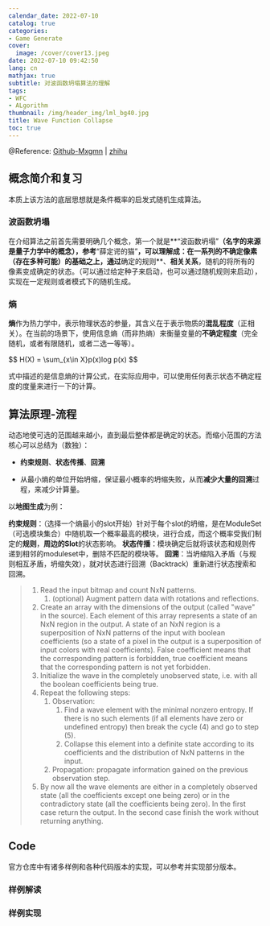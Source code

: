 ```yaml
---
calendar_date: 2022-07-10
catalog: true
categories:
- Game Generate
cover:
  image: /cover/cover13.jpeg
date: 2022-07-10 09:42:50
lang: cn
mathjax: true
subtitle: 对波函数坍塌算法的理解
tags:
- WFC
- ALgorithm
thumbnail: /img/header_img/lml_bg40.jpg
title: Wave Function Collapse
toc: true
---
```


@Reference: [Github-Mxgmn](https://github.com/mxgmn/WaveFunctionCollapse) | [zhihu](https://zhuanlan.zhihu.com/p/66416593)

## 概念简介和复习

本质上该方法的底层思想就是条件概率的启发式随机生成算法。

### 波函数坍塌

在介绍算法之前首先需要明确几个概念，第一个就是**“波函数坍塌”**（名字的来源是量子力学中的概念），参考**“薛定谔的猫”**，可以理解成：在一系列的不确定像素（存在多种可能）的基础之上，通过**确定的规则**、**相关关系**，随机的将所有的像素变成确定的状态。（可以通过给定种子来启动，也可以通过随机规则来启动），实现在一定规则或者模式下的随机生成。



### 熵

**熵**作为热力学中，表示物理状态的参量，其含义在于表示物质的**混乱程度**（正相关）。在当前的场景下，使用信息熵（而非热熵）来衡量变量的**不确定程度**（完全随机，或者有限随机，或者二选一等等）。
 
<div>
$$ 
H(X) = \sum_{x\in X}p(x)log p(x)
 $$
</div>
 
式中描述的是信息熵的计算公式，在实际应用中，可以使用任何表示状态不确定程度的度量来进行一下的计算。

## 算法原理-流程

动态地使可选的范围越来越小，直到最后整体都是确定的状态。而缩小范围的方法核心可以总结为（数独）：

- **约束规则**、**状态传播**、**回溯**

- 从最小熵的单位开始坍缩，保证最小概率的坍缩失败，从而**减少大量的回溯**过程，来减少计算量。

以**地图生成**为例：

**约束规则**：（选择一个熵最小的slot开始）针对于每个slot的坍缩，是在ModuleSet（可选模块集合）中随机取一个概率最高的模块，进行合成，而这个概率受我们制定的**规则**，**周边的Slot**的状态影响。
**状态传播**：模块确定后就将该状态和规则传递到相邻的moduleset中，删除不匹配的模块等。
**回溯**：当坍缩陷入矛盾（与规则相互矛盾，坍缩失效），就对状态进行回溯（Backtrack）重新进行状态搜索和回溯。

> 1. Read the input bitmap and count NxN patterns.
>    1. (optional) Augment pattern data with rotations and reflections.
> 2. Create an array with the dimensions of the output (called "wave" in the source). Each element of this array represents a state of an NxN region in the output. A state of an NxN region is a superposition of NxN patterns of the input with boolean coefficients (so a state of a pixel in the output is a superposition of input colors with real coefficients). False coefficient means that the corresponding pattern is forbidden, true coefficient means that the corresponding pattern is not yet forbidden.
> 3. Initialize the wave in the completely unobserved state, i.e. with all the boolean coefficients being true.
> 4. Repeat the following steps:
>    1. Observation:
>       1. Find a wave element with the minimal nonzero entropy. If there is no such elements (if all elements have zero or undefined entropy) then break the cycle (4) and go to step (5).
>       2. Collapse this element into a definite state according to its coefficients and the distribution of NxN patterns in the input.
>    2. Propagation: propagate information gained on the previous observation step.
> 5. By now all the wave elements are either in a completely observed state (all the coefficients except one being zero) or in the contradictory state (all the coefficients being zero). In the first case return the output. In the second case finish the work without returning anything.

## Code
             
官方仓库中有诸多样例和各种代码版本的实现，可以参考并实现部分版本。

### 样例解读



### 样例实现